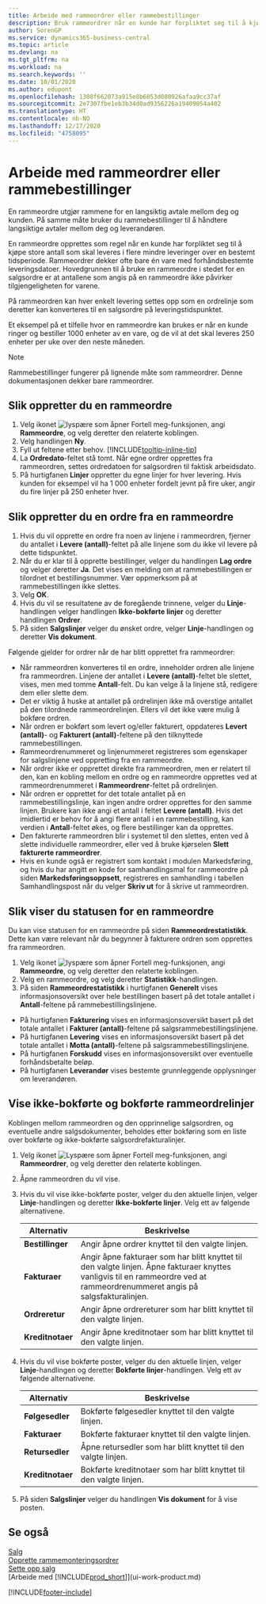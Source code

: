 ```yaml
---
title: Arbeide med rammeordrer eller rammebestillinger
description: Bruk rammeordrer når en kunde har forpliktet seg til å kjøpe store antall som skal leveres i flere mindre leveringer over en bestemt tidsperiode. Det samme gjelder kjøp.
author: SorenGP
ms.service: dynamics365-business-central
ms.topic: article
ms.devlang: na
ms.tgt_pltfrm: na
ms.workload: na
ms.search.keywords: ''
ms.date: 10/01/2020
ms.author: edupont
ms.openlocfilehash: 1308f662073a915e8b6053d080926afaa9cc37af
ms.sourcegitcommit: 2e7307fbe1eb3b34d0ad9356226a19409054a402
ms.translationtype: HT
ms.contentlocale: nb-NO
ms.lasthandoff: 12/17/2020
ms.locfileid: "4758095"
---
```

# <a name="work-with-blanket-sales-orders-or-blanket-purchase-orders"></a>Arbeide med rammeordrer eller rammebestillinger

En rammeordre utgjør rammene for en langsiktig avtale mellom deg og kunden. På samme måte bruker du rammebestillinger til å håndtere langsiktige avtaler mellom deg og leverandøren.

En rammeordre opprettes som regel når en kunde har forpliktet seg til å kjøpe store antall som skal leveres i flere mindre leveringer over en bestemt tidsperiode. Rammeordrer dekker ofte bare én vare med forhåndsbestemte leveringsdatoer. Hovedgrunnen til å bruke en rammeordre i stedet for en salgsordre er at antallene som angis på en rammeordre ikke påvirker tilgjengeligheten for varene.

På rammeordren kan hver enkelt levering settes opp som en ordrelinje som deretter kan konverteres til en salgsordre på leveringstidspunktet.

Et eksempel på et tilfelle hvor en rammeordre kan brukes er når en kunde ringer og bestiller 1000 enheter av en vare, og de vil at det skal leveres 250 enheter per uke over den neste måneden.

> [!NOTE]
> Rammebestillinger fungerer på lignende måte som rammeordrer. Denne dokumentasjonen dekker bare rammeordrer.

## <a name="to-create-a-blanket-sales-order"></a>Slik oppretter du en rammeordre

1. Velg ikonet ![lyspære som åpner Fortell meg-funksjonen](media/ui-search/search_small.png "Fortell hva du vil gjøre"), angi **Rammeordre**, og velg deretter den relaterte koblingen.  
2. Velg handlingen **Ny**.  
3. Fyll ut feltene etter behov. [!INCLUDE[tooltip-inline-tip](includes/tooltip-inline-tip_md.md)]
4. La **Ordredato**-feltet stå tomt. Når egne ordrer opprettes fra rammeordren, settes ordredatoen for salgsordren til faktisk arbeidsdato.
5. På hurtigfanen **Linjer** oppretter du egne linjer for hver levering. Hvis kunden for eksempel vil ha 1 000 enheter fordelt jevnt på fire uker, angir du fire linjer på 250 enheter hver.  

## <a name="to-create-a-sales-order-from-a-blanket-sales-order"></a>Slik oppretter du en ordre fra en rammeordre  

1. Hvis du vil opprette en ordre fra noen av linjene i rammeordren, fjerner du antallet i **Levere (antall)**-feltet på alle linjene som du ikke vil levere på dette tidspunktet.  
2. Når du er klar til å opprette bestillinger, velger du handlingen **Lag ordre** og velger deretter **Ja**. Det vises en melding om at rammebestillingen er tilordnet et bestillingsnummer. Vær oppmerksom på at rammebestillingen ikke slettes.  
3. Velg **OK**.  
4. Hvis du vil se resultatene av de foregående trinnene, velger du **Linje**-handlingen velger handlingen **Ikke-bokførte linjer** og deretter handlingen **Ordrer**.  
5. På siden **Salgslinjer** velger du ønsket ordre, velger **Linje**-handlingen og deretter **Vis dokument**.  

Følgende gjelder for ordrer når de har blitt opprettet fra rammeordrer:  

- Når rammeordren konverteres til en ordre, inneholder ordren alle linjene fra rammeordren. Linjene der antallet i **Levere (antall)**-feltet ble slettet, vises, men med tomme **Antall**-felt. Du kan velge å la linjene stå, redigere dem eller slette dem.  
- Det er viktig å huske at antallet på ordrelinjen ikke må overstige antallet på den tilordnede rammeordrelinjen. Ellers vil det ikke være mulig å bokføre ordren.  
- Når ordren er bokført som levert og/eller fakturert, oppdateres **Levert (antall)**- og **Fakturert (antall)**-feltene på den tilknyttede rammebestillingen.  
- Rammeordrenummeret og linjenummeret registreres som egenskaper for salgslinjene ved oppretting fra en rammeordre.  
- Når ordrer ikke er opprettet direkte fra rammeordren, men er relatert til den, kan en kobling mellom en ordre og en rammeordre opprettes ved at rammeordrenummeret i **Rammeordrenr**-feltet på ordrelinjen.  
- Når ordren er opprettet for det totale antallet på en rammebestillingslinje, kan ingen andre ordrer opprettes for den samme linjen. Brukere kan ikke angi et antall i feltet **Levere (antall)**. Hvis det imidlertid er behov for å angi flere antall i en rammebestilling, kan verdien i **Antall**-feltet økes, og flere bestillinger kan da opprettes.  
- Den fakturerte rammeordren blir i systemet til den slettes, enten ved å slette individuelle rammeordrer, eller ved å bruke kjørselen **Slett fakturerte rammeordrer**.  
- Hvis en kunde også er registrert som kontakt i modulen Markedsføring, og hvis du har angitt en kode for samhandlingsmal for rammeordre på siden **Markedsføringsoppsett**, registreres en samhandling i tabellen Samhandlingspost når du velger **Skriv ut** for å skrive ut rammeordren.

## <a name="to-view-the-status-of-a-blanket-sales-order"></a>Slik viser du statusen for en rammeordre  
Du kan vise statusen for en rammeordre på siden **Rammeordrestatistikk**. Dette kan være relevant når du begynner å fakturere ordren som opprettes fra rammeordren.  

1.  Velg ikonet ![lyspære som åpner Fortell meg-funksjonen](media/ui-search/search_small.png "Fortell hva du vil gjøre"), angi **Rammeordre**, og velg deretter den relaterte koblingen.  
2.  Velg en rammeordre, og velg deretter **Statistikk**-handlingen.  
3.  På siden **Rammeordrestatistikk** i hurtigfanen **Generelt** vises informasjonsoversikt over hele bestillingen basert på det totale antallet i **Antall**-feltene på rammebestillingslinjene.  

- På hurtigfanen **Fakturering** vises en informasjonsoversikt basert på det totale antallet i **Fakturer (antall)**-feltene på salgsrammebestillingslinjene.  
- På hurtigfanen **Levering** vises en informasjonsoversikt basert på det totale antallet i **Motta (antall)**-feltene på salgsrammebestillingslinjene.  
- På hurtigfanen **Forskudd** vises en informasjonsoversikt over eventuelle forhåndsbetalte beløp.  
- På hurtigfanen **Leverandør** vises bestemte grunnleggende opplysninger om leverandøren.    

## <a name="to-view-unposted-and-posted-blanket-sales-order-lines"></a>Vise ikke-bokførte og bokførte rammeordrelinjer   
Koblingen mellom rammeordren og den opprinnelige salgsordren, og eventuelle andre salgsdokumenter, beholdes etter bokføring som en liste over bokførte og ikke-bokførte salgsordrefakturalinjer.  

1. Velg ikonet ![Lyspære som åpner Fortell meg-funksjonen](media/ui-search/search_small.png "Fortell hva du vil gjøre"), angi **Rammeordrer**, og velg deretter den relaterte koblingen.
2. Åpne rammeordren du vil vise.
3. Hvis du vil vise ikke-bokførte poster, velger du den aktuelle linjen, velger **Linje**-handlingen og deretter **Ikke-bokførte linjer**. Velg ett av følgende alternativene.  

    |Alternativ|Beskrivelse|
    |--|--|
    |**Bestillinger**|Angir åpne ordrer knyttet til den valgte linjen.|
    |**Fakturaer**|Angir åpne fakturaer som har blitt knyttet til den valgte linjen. Åpne fakturaer knyttes vanligvis til en rammeordre ved at rammeordrenummeret angis på salgsfakturalinjen.|
    |**Ordreretur**|Angir åpne ordrereturer som har blitt knyttet til den valgte linjen.|
    |**Kreditnotaer**|Angir åpne kreditnotaer som har blitt knyttet til den valgte linjen.|

4. Hvis du vil vise bokførte poster, velger du den aktuelle linjen, velger **Linje**-handlingen og deretter **Bokførte linjer**-handlingen. Velg ett av følgende alternativene.  

    |Alternativ|Beskrivelse|
    |---|----|
    |**Følgesedler**|Bokførte følgesedler knyttet til den valgte linjen.|
    |**Fakturaer**|Bokførte fakturaer knyttet til den valgte linjen.|
    |**Retursedler**|Åpne retursedler som har blitt knyttet til den valgte linjen.|
    |**Kreditnotaer**|Bokførte kreditnotaer som har blitt knyttet til den valgte linjen.|

5. På siden **Salgslinjer** velger du handlingen **Vis dokument** for å vise posten.

## <a name="see-also"></a>Se også

[Salg](sales-manage-sales.md)  
[Opprette rammemonteringsordrer](assembly-how-to-create-blanket-assembly-orders.md)  
[Sette opp salg](sales-setup-sales.md)  
[Arbeide med [!INCLUDE[prod_short](includes/prod_short.md)]](ui-work-product.md)


[!INCLUDE[footer-include](includes/footer-banner.md)]